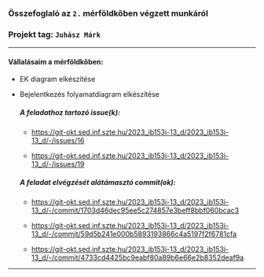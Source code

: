 ### Összefoglaló az `2.` mérföldkőben végzett munkáról

### Projekt tag: `Juhász Márk`

___

#### Vállalásaim a mérföldkőben: 
 - EK diagram elkészítése
 - Bejelentkezés folyamatdiagram elkészítése

    ##### A feladathoz tartozó issue(k):

     - https://git-okt.sed.inf.szte.hu/2023_ib153i-13_d/2023_ib153i-13_d/-/issues/16
	 
	 - https://git-okt.sed.inf.szte.hu/2023_ib153i-13_d/2023_ib153i-13_d/-/issues/19

    ##### A feladat elvégzését alátámasztó commit(ok):

     - https://git-okt.sed.inf.szte.hu/2023_ib153i-13_d/2023_ib153i-13_d/-/commit/1703d46dec95ee5c274857e3beff8bbf060bcac3
	 
	 - https://git-okt.sed.inf.szte.hu/2023_ib153i-13_d/2023_ib153i-13_d/-/commit/59d5b241e000b5893193866c4a5197f2f6781cfa
	 
	 - https://git-okt.sed.inf.szte.hu/2023_ib153i-13_d/2023_ib153i-13_d/-/commit/4733cd4425bc9eabf80a89b6e66e2b8352deaf9a

___